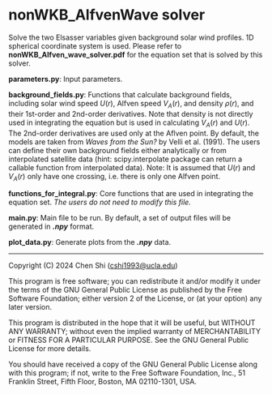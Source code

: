 # nonWKB_AlfvenWave solver
Solve the two Elsasser variables given background solar wind profiles. 1D spherical coordinate system is used. Please refer to **nonWKB_Alfven_wave_solver.pdf** for the equation set that is solved by this solver.

**parameters.py**: Input parameters.

**background_fields.py**: Functions that calculate background fields, including solar wind speed $U(r)$, Alfven speed $V_A(r)$, and density $\rho(r)$, and their 1st-order and 2nd-order derivatives. Note that density is not directly used in integrating the equation but is used in calculating $V_A(r)$ and $U(r)$. The 2nd-order derivatives are used only at the Aflven point.
By default, the models are taken from *Waves from the Sun?* by Velli et al. (1991). The users can define their own background fields either analytically or from interpolated satellite data (hint: scipy.interpolate package can return a callable function from interpolated data). 
Note: It is assumed that $U(r)$ and $V_A(r)$ only have one crossing, i.e. there is only one Alfven point. 

**functions_for_integral.py**: Core functions that are used in integrating the equation set. *The users do not need to modify this file.*

**main.py**: Main file to be run. By default, a set of output files will be generated in ***.npy*** format.

**plot_data.py**: Generate plots from the ***.npy*** data.


---
Copyright (C) 2024  Chen Shi (cshi1993@ucla.edu)

This program is free software; you can redistribute it and/or
modify it under the terms of the GNU General Public License
as published by the Free Software Foundation; either version 2
of the License, or (at your option) any later version.

This program is distributed in the hope that it will be useful,
but WITHOUT ANY WARRANTY; without even the implied warranty of
MERCHANTABILITY or FITNESS FOR A PARTICULAR PURPOSE.  See the
GNU General Public License for more details.

You should have received a copy of the GNU General Public License
along with this program; if not, write to the Free Software
Foundation, Inc., 51 Franklin Street, Fifth Floor, Boston, MA  02110-1301, USA.
